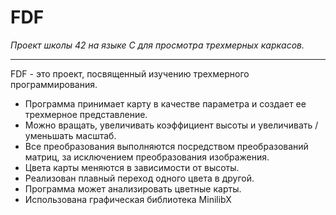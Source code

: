 <h1>FDF</h1>

<i>Проект школы 42 на языке С для просмотра трехмерных каркасов.</i><br>
___________________________________________________
<p>FDF - это проект, посвященный изучению трехмерного программирования.</p>
<ul>
<li>Программа принимает карту в качестве параметра и создает ее трехмерное представление. </li>
<li>Можно вращать, увеличивать коэффициент высоты и увеличивать / уменьшать масштаб. </li>
<li>Все преобразования выполняются посредством преобразований матриц, за исключением преобразования изображения. </li>
<li>Цвета карты меняются в зависимости от высоты. </li>
<li>Реализован плавный переход одного цвета в другой. </li>
<li>Программа может анализировать цветные карты.</li>
<li>Использована графическая библиотека MinilibX</li>
</ul>

